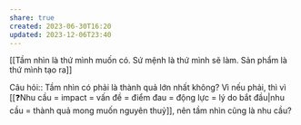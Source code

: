 ```yaml
---
share: true
created: 2023-06-30T16:20
updated: 2023-12-06T23:40
---
```

[[Tầm nhìn là thứ mình muốn có. Sứ mệnh là thứ mình sẽ làm. Sản phẩm là thứ mình tạo ra]]

Câu hỏi:: Tầm nhìn có phải là thành quả lớn nhất không? Vì nếu phải, thì vì [[❓Nhu cầu = impact = vấn đề = điểm đau = động lực = lý do bắt đầu|nhu cầu = thành quả mong muốn nguyên thuỷ]], nên tầm nhìn cũng là nhu cầu?
